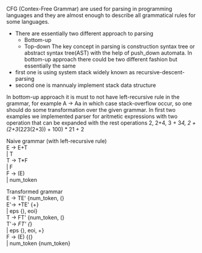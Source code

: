 CFG (Contex-Free Grammar) are used for parsing in programming languages and they are almost enough to describe all grammatical rules for some languages.
  - There are essentially two different approach to parsing
      - Bottom-up
      - Top-down
The key concept in parsing is construction syntax tree or abstract syntax tree(AST) with the help of push_down automata.
In bottom-up approach there could be two different fashion but essentially the same
  - first one is using system stack widely known as recursive-descent-parsing
  - second one is mannualy implement stack data structure

In bottom-up approach it is must to not have left-recursive rule in the grammar, for example A -> Aa in which case stack-overflow
occur, so one should do some transformation over the given grammar.
In first two examples we implemented parser for aritmetic expressions with two operation that can be expanded with the rest operations
2, 2+4, 3 + 3*4, 2 + (2+3*(2*2*3(2+3)) + 100) * 21 + 2

Naive grammar (with left-recursive rule)<br>
  E ->  E+T<br> 
       | T<br>
  T ->  T*F<br>
      | F<br>
  F ->  (E)<br>
      | num_token<br>

Transformed grammar <br>
  E ->  TE'	  {num_token, (}<br>
  E'->  +TE'	  {+}<br>
      | eps	  {), eoi}<br>
  T ->  FT'	  {num_token, (}<br>
  T'->  *FT'	  {*}<br>
      | eps	  {), eoi, +}<br>
  F ->  (E)	  {(}<br>
      | num_token	  {num_token}<br>
    
